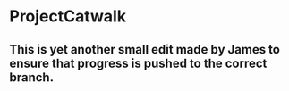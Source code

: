 # ProjectCatwalk

## This is yet another small edit made by James to ensure that progress is pushed to the correct branch.